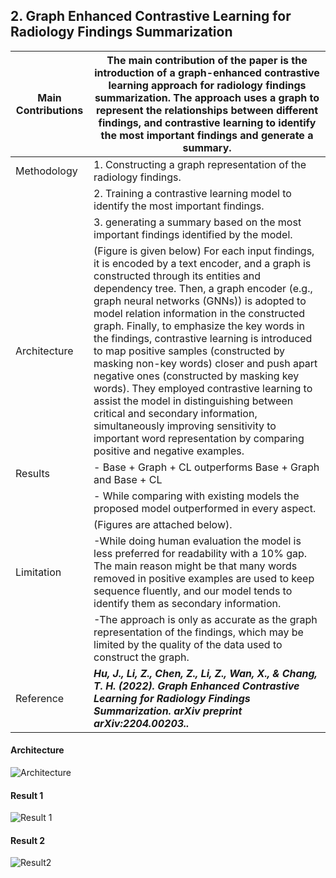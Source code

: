 ## 2. Graph Enhanced Contrastive Learning for Radiology Findings Summarization

| Main Contributions  | The main contribution of the paper is the introduction of a graph-enhanced contrastive learning approach for radiology findings summarization. The approach uses a graph to represent the relationships between different findings, and contrastive learning to identify the most important findings and generate a summary. |
| --- | --- |                  
| Methodology  | 1. Constructing a graph representation of the radiology findings.|
|              | 2. Training a contrastive learning model to identify the most important findings.|
|              | 3. generating a summary based on the most important findings identified by the model.|
| Architecture  | (Figure is given below) For each input findings, it is encoded by a text encoder, and a graph is constructed through its entities and dependency tree. Then, a graph encoder (e.g., graph neural networks (GNNs)) is adopted to model relation information in the constructed graph. Finally, to emphasize the key words in the findings, contrastive learning is introduced to map positive samples (constructed by masking non-key words) closer and push apart negative ones (constructed by masking key words). They employed contrastive learning to assist the model in distinguishing between critical and secondary information, simultaneously improving        sensitivity to important word representation by comparing positive and negative examples. |
| Results  | - Base + Graph + CL outperforms Base + Graph and Base + CL |
|          | - While comparing with existing models the proposed model outperformed in every aspect. |
|          | (Figures are attached below). |
| Limitation  | -While doing human evaluation the model is less preferred for readability with a 10% gap. The main reason might be that many words removed in positive examples are used to keep sequence fluently, and our model tends to identify them as secondary information. |
|             | -The approach is only as accurate as the graph representation of the findings, which may be limited by the quality of the data used to construct the graph. |
| Reference  | ***Hu, J., Li, Z., Chen, Z., Li, Z., Wan, X., & Chang, T. H. (2022). Graph Enhanced Contrastive Learning for Radiology Findings Summarization. arXiv preprint arXiv:2204.00203..*** |

#### Architecture
![Architecture](https://github.com/SakibBinAlam/Natural-Language-Processing/blob/main/Reading%20Assignment/Paper2/architecture.png)

#### Result 1
![Result 1](https://github.com/SakibBinAlam/Natural-Language-Processing/blob/main/Reading%20Assignment/Paper2/result1.png)

#### Result 2
![Result2](https://github.com/SakibBinAlam/Natural-Language-Processing/blob/main/Reading%20Assignment/Paper2/result2.png)

